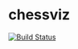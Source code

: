 # chessviz
[![Build Status](https://travis-ci.org/ip714kkp/chessviz)](https://travis-ci.org/ip714kkp/chessviz)
